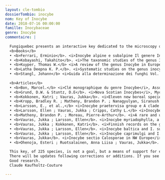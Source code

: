 ```yaml
---
layout: cle-tombio
dossierTombio: inocybe
nom: Key of Inocybe
date: 2018-07-16 00:00:00
famille: Inocybaceae
genre: Inocybe
commentaire: |
  
  Fungiquebec presents an interactive key dedicated to the microscopy of Inocybes. The latter has been developped according to the following sources:
  <b>Books</b>
  • <b>Ferrari, Erminio</b>. <i>Inocybe alpine e subalpine Il genere Inocybe (Fr.) Fr. nel Nord Italia e paesi limotrofi</i>, Fungi non Delineati, pars 34-36, Edizioni Candusso, 2006
  • <b>Kobayashi, Takahito</b>. <i>The taxonomic studies of the genus Inocybe</i>, Beiheft 124, Nova Hedwigia, J. Cramer, Berlin-Stuttgart, 2002
  • <b>Kuyper, Thomas W.</b> <i>A review of the genus Inocybe in Europe: I. subgenus Inosperma and the smooth-spored species of subgenus Inocybe</i>, Rijksherbarium, Leiden, 1986.
  • <b>Latha Deepna K. P.</b>. <i>Systematic studies on the genus inocybe (agaricales, basidiomycota, fungi) of Kerala state</i>, Thesis. Department of Botany, University of Calicut, 2016.
  • <b>Stangl, Johann</b> <i>Guida alla determinazione dei funghi Vol. 3, Inocybe</i>, Édition Saturnia, Italy, 1991
  
  <b>Articles</b>
  • <b>Bon, Marcel.</b> <i>Clé monographique du genre Inocybe</i>, Association d'Écologie et de Mycologie, Lille; Documents Mycologiques, tome 27; Fascicule N° 105, avril 1997; Fascicule N° 108, décembre 1997; Fascicule N° 111, juin 1998
  • <b>Grund, D.W. & Stuntz, D.E</b>. <i>Nova Scotian Inocybes</i>, Mycologia, Vol. 60, 1968, Inocybe 1; Vol. 62, 1970, Inocybe 2; Vol. 67, 1975, Inocybe 3; Vol. 69, 1977, Inocybe 4; Vol. 72, 1980, Inocybe 5; Vol. 73, 1981, Inocybe 6; Vol. 75, 1983, Inocybe 7; Vol. 76, 1984, Inocybe 8
  • <b>Kokkonen, Katri ; Vauras, Jukka</b>. <i>Eleven new boreal species of Inocybe with nodulose spores</i>. Mycol Progress (2012) 11:299-341
  • <b>Kropp, Bradley R. ; Matheny, Brandon P. ; Nanagyulyan, Siranush G.</b> <i>Phylogenetic taxonomy of the Inocybe splendens group and evolution of supersection 'Marginatae'</i>, Mycologia, 102(3), 2010, pp. 560-573
  • <b>Larsson, E., et al.,</b> <i>Inocybe praetervisa group e A clade of four closely related species with partly different geographical distribution ranges in Europe</i>, Mycoscience (2017)
  • <b>Larsson, Ellen ; Vauras, Jukka ; Cripps, Cathy L.</b> <i>Inocybe lemmi, a new species of section Marginatae from the alpine region of Sweden</i>, Karstenia 57: 1-9, 2017 (2018)
  • <b>Matheny, Brandon P. ; Moreau, Pierre-Arthur</b>. <i>A rare and unusual lignicolous species of Inocybe (Agaricales) from eastern North America</i>, Brittonia, 61(2), 2009, pp. 163-171
  • <b>Vauras, Jukka ; Larsson, Ellen</b>. <i>Inocybe myriadophylla, a new species from Finland and Sweden</i>. Karstenia 51:31-36. 2011
  • <b>Vauras, Jukka ; Kokkonen, Katri</b>. <i>Finnish records on the genus Inocybe. The new species Inocybe saliceticola</i>. Karstenia 48: 57-67, 2009
  • <b>Vauras, Jukka ; Larsson, Ellen</b>. <i>Inocybe baltica and I. suecica, two new smoothspored species from the Baltic Sea region</i>. Karstenia 56:13-26
  • <b>Vauras, Jukka ; Larsson, Ellen</b>. <i>Inocybe caprimulgi and I. lacunarum, two new nodulose-spored species from Fennoscandia</i>. Karstenia 55: 1-18, 2015 (2016)
  • <b>Vauras, Jukka</b>. <i>Inocybe sectio Calosporae in NW Europe</i>. Karstenia 28:79-86. 1988 (1989)
  • <b>Ohenoja, Esteri ; Ruotsalainen, Anna Liisa ; Vauras, Jukka</b>. <i>Mycological records from ISAM 9, Kevo, Finland</i>, Mycoscience 59 (2018) 263 267, 5 p.

  This key, of 225 species, is not a goal, but a means of support for everyone with their mycological and microscopic research; to help the amateurs to quickly circumscribe the subgenus, the sections and the sub-sections. I also want to thank Yves Lamoureux who allowed us to use his photos with the use of this key.
  There will be updates following corrections or additions. If you see any typos, or potential additions, please email me at the following address : kaufholtzcoutureclaude@gmail.com.
  Good research.
  Claude Kaufholtz-Couture

---
```


<style>
  #tombioControlTabs .ui-tabs-nav {
    width: 11em;
  }

  #tombioControlTabs {
    padding-left: 11.5em;
  }
<style>

